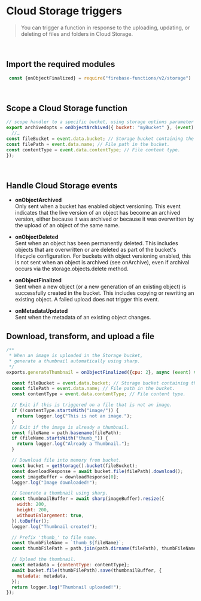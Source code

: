 # Cloud Storage triggers

> You can trigger a function in response to the uploading, updating, or deleting of files and folders in Cloud Storage.

<br />

## Import the required modules

```jsx
 const {onObjectFinalized} = require("firebase-functions/v2/storage")
```

<br />

## Scope a Cloud Storage function

```jsx
// scope handler to a specific bucket, using storage options parameter
export archivedopts = onObjectArchived({ bucket: "myBucket" }, (event) => {
  //…
const fileBucket = event.data.bucket; // Storage bucket containing the file.
const filePath = event.data.name; // File path in the bucket.
const contentType = event.data.contentType; // File content type.
});
```

<br />

## Handle Cloud Storage events

* **onObjectArchived** <br /> Only sent when a bucket has enabled object versioning. This event indicates that the live version of an object has become an archived version, either because it was archived or because it was overwritten by the upload of an object of the same name.
  
* **onObjectDeleted** <br /> Sent when an object has been permanently deleted. This includes objects that are overwritten or are deleted as part of the bucket's lifecycle configuration. For buckets with object versioning enabled, this is not sent when an object is archived (see onArchive), even if archival occurs via the storage.objects.delete method.
  
* **onObjectFinalized** <br />  Sent when a new object (or a new generation of an existing object) is successfully created in the bucket. This includes copying or rewriting an existing object. A failed upload does not trigger this event.
  
* **onMetadataUpdated** <br />  Sent when the metadata of an existing object changes.

## Download, transform, and upload a file

```jsx
/**
 * When an image is uploaded in the Storage bucket,
 * generate a thumbnail automatically using sharp.
 */
exports.generateThumbnail = onObjectFinalized({cpu: 2}, async (event) => {

  const fileBucket = event.data.bucket; // Storage bucket containing the file.
  const filePath = event.data.name; // File path in the bucket.
  const contentType = event.data.contentType; // File content type.

  // Exit if this is triggered on a file that is not an image.
  if (!contentType.startsWith("image/")) {
    return logger.log("This is not an image.");
  }
  // Exit if the image is already a thumbnail.
  const fileName = path.basename(filePath);
  if (fileName.startsWith("thumb_")) {
    return logger.log("Already a Thumbnail.");
  }

  // Download file into memory from bucket.
  const bucket = getStorage().bucket(fileBucket);
  const downloadResponse = await bucket.file(filePath).download();
  const imageBuffer = downloadResponse[0];
  logger.log("Image downloaded!");

  // Generate a thumbnail using sharp.
  const thumbnailBuffer = await sharp(imageBuffer).resize({
    width: 200,
    height: 200,
    withoutEnlargement: true,
  }).toBuffer();
  logger.log("Thumbnail created");

  // Prefix 'thumb_' to file name.
  const thumbFileName = `thumb_${fileName}`;
  const thumbFilePath = path.join(path.dirname(filePath), thumbFileName);

  // Upload the thumbnail.
  const metadata = {contentType: contentType};
  await bucket.file(thumbFilePath).save(thumbnailBuffer, {
    metadata: metadata,
  });
  return logger.log("Thumbnail uploaded!");
});
```
